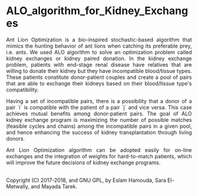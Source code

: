 # ALO_algorithm_for_Kidney_Exchanges
<p align="justify">
Ant Lion Optimization is a bio-inspired stochastic-based algorithm that mimics the hunting behavior of ant lions when catching its preferable prey, i.e. ants. We used ALO algorithm to solve an optimization problem called kidney exchanges or kidney paired donation. In the kidney exchange problem, patients with end-stage renal disease have relatives that are willing to donate their kidney but they have incompatible blood/tissue types. These patients constitute donor-patient couples and create a pool of pairs that are able to exchange their kidneys based on their blood/tissue type's compatibility.</p>

<p align="justify">
Having a set of incompatible pairs, there is a possibility that a donor of a pair `i` is compatible with the patient of a pair `j` and vice versa. This case achieves mutual benefits among donor-patient pairs. The goal of ALO kidney exchange program is maximizing the number of possible matches (feasible cycles and chains) among the incompatible pairs in a given pool, and hence enhancing the success of kidney transplantation through living donors.</p>

<p align="justify">
Ant Lion Optimization algorithm can be adopted easily for on-line exchanges and the integration of weights for hard-to-match patients, which will improve the future decisions of kidney exchange programs.</p>
<br>
Copyright (C) 2017-2018, and GNU GPL, by Eslam Hamouda, Sara El-Metwally, and Mayada Tarek.
